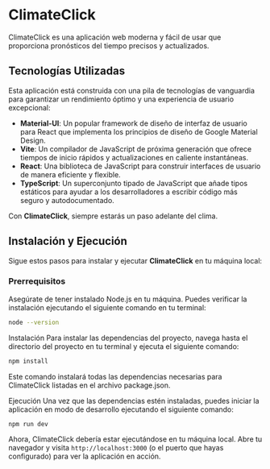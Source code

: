 # ClimateClick
ClimateClick es una aplicación web moderna y fácil de usar que proporciona pronósticos del tiempo precisos y actualizados.

## Tecnologías Utilizadas
Esta aplicación está construida con una pila de tecnologías de vanguardia para garantizar un rendimiento óptimo y una experiencia de usuario excepcional:

- **Material-UI**: Un popular framework de diseño de interfaz de usuario para React que implementa los principios de diseño de Google Material Design.
- **Vite**: Un compilador de JavaScript de próxima generación que ofrece tiempos de inicio rápidos y actualizaciones en caliente instantáneas.
- **React**: Una biblioteca de JavaScript para construir interfaces de usuario de manera eficiente y flexible.
- **TypeScript**: Un superconjunto tipado de JavaScript que añade tipos estáticos para ayudar a los desarrolladores a escribir código más seguro y autodocumentado.

Con **ClimateClick**, siempre estarás un paso adelante del clima.
## Instalación y Ejecución

Sigue estos pasos para instalar y ejecutar **ClimateClick** en tu máquina local:

### Prerrequisitos

Asegúrate de tener instalado Node.js en tu máquina. Puedes verificar la instalación ejecutando el siguiente comando en tu terminal:

```bash
node --version
```
Instalación
Para instalar las dependencias del proyecto, navega hasta el directorio del proyecto en tu terminal y ejecuta el siguiente comando:

```bash 
npm install
```

Este comando instalará todas las dependencias necesarias para ClimateClick listadas en el archivo package.json.

Ejecución
Una vez que las dependencias estén instaladas, puedes iniciar la aplicación en modo de desarrollo ejecutando el siguiente comando:

```bash 
npm run dev
```

Ahora, ClimateClick debería estar ejecutándose en tu máquina local. Abre tu navegador y visita ```http://localhost:3000``` (o el puerto que hayas configurado) para ver la aplicación en acción.
